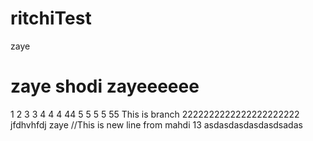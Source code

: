 # ritchiTest
zaye
# zaye shodi zayeeeeee
1
2
3
3
4
4
4
44
5
5
5
5
55
This is branch 2222222222222222222222
jfdhvhfdj
zaye
//This is new line from mahdi 13
asdasdasdasdasdsadas
